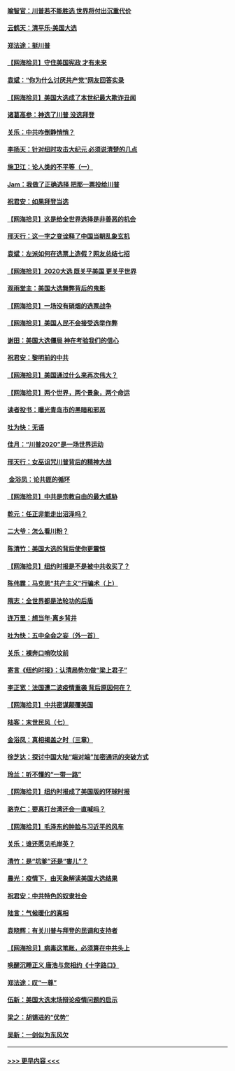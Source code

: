 #### [喻智官：川普若不能胜选 世界将付出沉重代价](../pages/nsc993/n12541352.md?t=11112302) 
#### [云鹤天：清平乐‧美国大选](../pages/nsc993/n12540916.md?t=11112302) 
#### [郑法途：挺川普](../pages/nsc993/n12540898.md?t=11112302) 
#### [【网海拾贝】守住美国宪政 才有未来](../pages/nsc993/n12540423.md?t=11112302) 
#### [袁斌：“你为什么讨厌共产党”网友回答实录](../pages/nsc993/n12540208.md?t=11112302) 
#### [【网海拾贝】美国大选成了本世纪最大欺诈丑闻](../pages/nsc993/n12538029.md?t=11112302) 
#### [诸葛高参：神选了川普 没选拜登](../pages/nsc993/n12537664.md?t=11112302) 
#### [关乐：中共咋倒静悄悄？](../pages/nsc993/n12537615.md?t=11112302) 
#### [李扬天：针对纽时攻击大纪元 必须说清楚的几点](../pages/nsc993/n12536001.md?t=11112302) 
#### [施卫江：论人类的不平等（一）](../pages/nsc993/n12535700.md?t=11112302) 
#### [Jam：我做了正确选择 把那一票投给川普](../pages/nsc993/n12535743.md?t=11112302) 
#### [祝君安：如果拜登当选](../pages/nsc993/n12535726.md?t=11112302) 
#### [【网海拾贝】这是给全世界选择是非善恶的机会](../pages/nsc993/n12535061.md?t=11112302) 
#### [邢天行：这一字之变诠释了中国当朝乱象玄机](../pages/nsc993/n12533446.md?t=11112302) 
#### [袁斌：左派如何在选票上造假？网友总结七招](../pages/nsc993/n12533180.md?t=11112302) 
#### [【网海拾贝】2020大选 既关乎美国 更关乎世界](../pages/nsc993/n12533161.md?t=11112302) 
#### [观雨堂主：美国大选舞弊背后的鬼影](../pages/nsc993/n12533153.md?t=11112302) 
#### [【网海拾贝】一场没有硝烟的选票战争](../pages/nsc993/n12531883.md?t=11112302) 
#### [【网海拾贝】美国人民不会接受选举作弊](../pages/nsc993/n12528850.md?t=11112302) 
#### [谢田：美国大选僵局 神在考验我们的信心](../pages/nsc993/n12527932.md?t=11112302) 
#### [祝君安：黎明前的中共](../pages/nsc993/n12524071.md?t=11112302) 
#### [【网海拾贝】美国通过什么来再次伟大？](../pages/nsc993/n12523844.md?t=11112302) 
#### [【网海拾贝】两个世界，两个景象，两个命运](../pages/nsc993/n12521419.md?t=11112302) 
#### [读者投书：曝光青岛市的黑暗和邪恶](../pages/nsc993/n12520988.md?t=11112302) 
#### [吐为快：无语](../pages/nsc993/n12518588.md?t=11112302) 
#### [佳月：“川普2020”是一场世界运动](../pages/nsc993/n12518581.md?t=11112302) 
#### [邢天行：女巫诅咒川普背后的精神大战](../pages/nsc993/n12517257.md?t=11112302) 
#### [ 金浴凤：论共匪的循环](../pages/nsc993/n12517133.md?t=11112302) 
#### [【网海拾贝】中共是宗教自由的最大威胁](../pages/nsc993/n12516879.md?t=11112302) 
#### [乾元：任正非能走出沼泽吗？](../pages/nsc993/n12515831.md?t=11112302) 
#### [二大爷：怎么看川粉？](../pages/nsc993/n12515820.md?t=11112302) 
#### [陈清竹：美国大选的背后使你更震惊](../pages/nsc993/n12515589.md?t=11112302) 
#### [【网海拾贝】纽约时报是不是被中共收买了？](../pages/nsc993/n12515122.md?t=11112302) 
#### [陈伟霆：马克思“共产主义”行骗术（上）](../pages/nsc993/n12510217.md?t=11112302) 
#### [隋志：全世界都是法轮功的后盾](../pages/nsc993/n12510636.md?t=11112302) 
#### [连万里：想当年‧离乡背井](../pages/nsc993/n12510623.md?t=11112302) 
#### [吐为快：五中全会之妄（外一首）](../pages/nsc993/n12510470.md?t=11112302) 
#### [关乐：裸奔口哨吹坟前](../pages/nsc993/n12510403.md?t=11112302) 
#### [寄言《纽约时报》：认清局势勿做“梁上君子”](../pages/nsc993/n12510042.md?t=11112302) 
#### [李正宽：法国遭二波疫情重袭 背后原因何在？](../pages/nsc993/n12509971.md?t=11112302) 
#### [【网海拾贝】中共密谋颠覆美国](../pages/nsc993/n12509816.md?t=11112302) 
#### [陆客：末世民风（七）](../pages/nsc993/n12507822.md?t=11112302) 
#### [金浴凤：真相揭盖之时（三章）](../pages/nsc993/n12507804.md?t=11112302) 
#### [徐芝达：探讨中国大陆“端对端”加密通讯的突破方式](../pages/nsc993/n12507682.md?t=11112302) 
#### [玲兰：听不懂的“一带一路”](../pages/nsc993/n12507669.md?t=11112302) 
#### [【网海拾贝】纽约时报成了美国版的环球时报](../pages/nsc993/n12507053.md?t=11112302) 
#### [骆克仁：要真打台湾还会一直喊吗？](../pages/nsc993/n12506843.md?t=11112302) 
#### [【网海拾贝】毛泽东的肿脸与习近平的风车](../pages/nsc993/n12504537.md?t=11112302) 
#### [关乐：谁还愿见毛岸英？](../pages/nsc993/n12503866.md?t=11112302) 
#### [清竹：是“坑爹”还是“害儿”？](../pages/nsc993/n12503034.md?t=11112302) 
#### [晨光：疫情下，由天象解读美国大选结果](../pages/nsc993/n12502536.md?t=11112302) 
#### [祝君安：中共特色的奴隶社会](../pages/nsc993/n12501529.md?t=11112302) 
#### [陆言：气候暖化的真相](../pages/nsc993/n12501183.md?t=11112302) 
#### [袁晓辉：有关川普与拜登的民调和支持者](../pages/nsc993/n12500433.md?t=11112302) 
#### [【网海拾贝】病毒这笔账，必须算在中共头上](../pages/nsc993/n12500320.md?t=11112302) 
#### [唤醒沉睡正义 唐浩与您相约《十字路口》](../pages/nsc993/n12497980.md?t=11112302) 
#### [郑法途：叹“一尊”](../pages/nsc993/n12498837.md?t=11112302) 
#### [伍新：美国大选末场辩论疫情问题的启示](../pages/nsc993/n12498829.md?t=11112302) 
#### [梁之：胡锡进的“优势”](../pages/nsc993/n12498780.md?t=11112302) 
#### [吴新：一剑似为东风欠](../pages/nsc993/n12498772.md?t=11112302) 

----
#### [ >>> 更早内容 <<< ](../indexes/nsc993-earlier.md)
